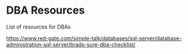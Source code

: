 # DBA Resources
List of resources for DBAs

https://www.red-gate.com/simple-talk/databases/sql-server/database-administration-sql-server/brads-sure-dba-checklist/
